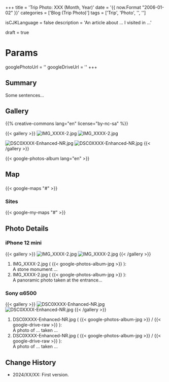 +++
title = 'Trip Photo: XXX (Month, Year)'
date = '{{ now.Format "2006-01-02" }}'
categories = ['Blog (Trip Photo)']
tags = ['Trip', 'Photo', '<Prefecture>', '<Place>']

isCJKLanguage = false
description = 'An article about ... I visited in ...'

draft = true

# Params
googlePhotoUrl = ''
googleDriveUrl = ''
+++


## Summary

Some sentences...


## Gallery

{{% creative-commons lang="en" license="by-nc-sa" %}}

{{< gallery >}}
  <img src="IMG_XXXX-2.jpg" alt="IMG_XXXX-2.jpg" class="grid-w50" />
  <img src="IMG_XXXX-2.jpg" alt="IMG_XXXX-2.jpg" class="grid-w50" />

  <img src="DSC0XXXX-Enhanced-NR.jpg" alt="DSC0XXXX-Enhanced-NR.jpg" class="grid-w60" />
  <img src="DSC0XXXX-Enhanced-NR.jpg" alt="DSC0XXXX-Enhanced-NR.jpg" class="grid-w40" />
{{< /gallery >}}

{{< google-photos-album lang="en" >}}


## Map

### <Site>

{{< google-maps "#" >}}


### Sites

{{< google-my-maps "#" >}}


## Photo Details

### iPhone 12 mini

{{< gallery >}}
  <img src="IMG_XXXX-2.jpg" alt="IMG_XXXX-2.jpg" class="grid-w50" />
  <img src="IMG_XXXX-2.jpg" alt="IMG_XXXX-2.jpg" class="grid-w50" />
{{< /gallery >}}

1. IMG\_XXXX-2.jpg ( {{< google-photos-album-jpg >}} ):  
    A stone monument ...
1. IMG\_XXXX-2.jpg ( {{< google-photos-album-jpg >}} ):  
    A panoramic photo taken at the entrance...


### Sony α6500

{{< gallery >}}
  <img src="DSC0XXXX-Enhanced-NR.jpg" alt="DSC0XXXX-Enhanced-NR.jpg" class="grid-w60" />
  <img src="DSC0XXXX-Enhanced-NR.jpg" alt="DSC0XXXX-Enhanced-NR.jpg" class="grid-w40" />
{{< /gallery >}}

1. DSC0XXXX-Enhanced-NR.jpg ( {{< google-photos-album-jpg >}} / {{< google-drive-raw >}} ):  
    A photo of ... taken ...
1. DSC0XXXX-Enhanced-NR.jpg ( {{< google-photos-album-jpg >}} / {{< google-drive-raw >}} ):  
    A photo of ... taken ...


## Change History

- 2024/XX/XX: First version.


